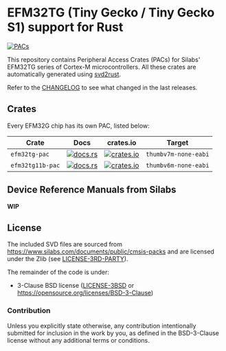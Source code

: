 # EFM32TG (Tiny Gecko / Tiny Gecko S1) support for Rust

[![PACs](https://github.com/efm32-rs/efm32tg-pacs/actions/workflows/pacs.yml/badge.svg)](https://github.com/efm32-rs/efm32tg-pacs/actions/workflows/pacs.yml)

This repository contains Peripheral Access Crates (PACs) for Silabs' EFM32TG series of Cortex-M microcontrollers.
All these crates are automatically generated using [svd2rust](https://github.com/rust-embedded/svd2rust).

Refer to the [CHANGELOG](CHANGELOG.md) to see what changed in the last releases.

## Crates

Every EFM32G chip has its own PAC, listed below:

| Crate           | Docs                                                                                 | crates.io                                                                                                 | Target               |
|-----------------|--------------------------------------------------------------------------------------|-----------------------------------------------------------------------------------------------------------|----------------------|
| `efm32tg-pac`| [![docs.rs](https://docs.rs/efm32tg-pac/badge.svg)](https://docs.rs/efm32tg-pac)| [![crates.io](https://img.shields.io/crates/d/efm32tg-pac)](https://crates.io/crates/efm32tg-pac)| `thumbv7m-none-eabi` |
| `efm32tg11b-pac`| [![docs.rs](https://docs.rs/efm32tg11b-pac/badge.svg)](https://docs.rs/efm32tg11b-pac)| [![crates.io](https://img.shields.io/crates/d/efm32tg11b-pac)](https://crates.io/crates/efm32tg11b-pac)| `thumbv6m-none-eabi` |

## Device Reference Manuals from Silabs

**WIP**

## License

The included SVD files are sourced from https://www.silabs.com/documents/public/cmsis-packs and
are licensed under the Zlib (see [LICENSE-3RD-PARTY](LICENSE-3RD-PARTY-Zlib)).

The remainder of the code is under:

- 3-Clause BSD license ([LICENSE-3BSD](LICENSE-3BSD) or https://opensource.org/licenses/BSD-3-Clause)

### Contribution

Unless you explicitly state otherwise, any contribution intentionally submitted for inclusion in the
work by you, as defined in the BSD-3-Clause license without any additional terms or conditions.
